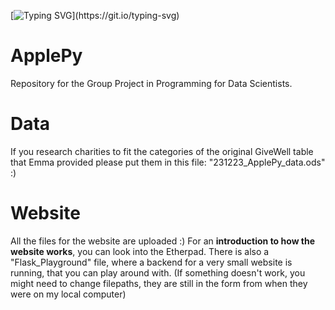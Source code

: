 [![Typing SVG](https://readme-typing-svg.demolab.com?font=Fira+Code&pause=1000&random=false&width=435&lines=Finding+the+right+charity+for+you.;Wanna+find+out+how%3F;Keep+on+reading...)](https://git.io/typing-svg)


# ApplePy
Repository for the Group Project in Programming for Data Scientists. 

# Data
If you research charities to fit the categories of the original GiveWell table that Emma provided please put them in this file: "231223_ApplePy_data.ods" :)

# Website
All the files for the website are uploaded :)
For an **introduction to how the website works**, you can look into the Etherpad. There is also a "Flask_Playground" file, where a backend for a very small website is running, that you can play around with. (If something doesn't work, you might need to change filepaths, they are still in the form from when they were on my local computer)
